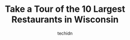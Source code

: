 ---
layout: ampstory
image: https://i0.wp.com/paketmu.com/wp-content/uploads/2023/06/nook-0-in-wisconsin-1686367921.jpeg?resize=640,853
author: techidn
featured: false
description: Explore the diverse Restaurant scene in Wisconsin, home to an incredible selection of 10 establishments catering to every taste. Whether youre in search of iconic favorites or undiscovered 
title: Take a Tour of the 10 Largest Restaurants in Wisconsin
cover:
   title: Take a Tour of the 10 Largest Restaurants in Wisconsin
   subtitle: RICKPATE
   background: https://paketmu.com/wp-content/uploads/2023/06/nook-0-in-wisconsin-1686367921.jpeg

pages: 
 - layout: thirds
   top: <h1>#1 Al Johnsons Swedish Restaurant & Butik</h1>
   bottom: "<p>The place known as the restaurant with goats on the roof! Its a very unique attraction. I especially loved the ambiance. It felt very special since the waiters were all </p>"
   background: https://paketmu.com/wp-content/uploads/2023/06/nook-1-in-wisconsin-1686367922.jpeg
   backgroundblur: true
 - layout: thirds
   top: <h1>#2 The Old Fashioned</h1>
   bottom: "<p>Very good! Slightly humid in the restaurant..but the food was delicious! I got the cherry salad ( which I normally dont buy salad ) but it was amazing! The chicken for a</p>"
   background: https://paketmu.com/wp-content/uploads/2023/06/nook-2-in-wisconsin-1686367923.jpeg
   cta:
      link: https://paketmu.com/take-a-tour-of-the-10-largest-restaurants-in-wisconsin/
      text: Take a Tour of the 10 Largest Restaurants in Wisconsin
 - layout: thirds
   top: <h1>#3 SafeHouse</h1>
   bottom: "<p>Safe house was a great visit! Kids loved it. The food was good. Staff was friendly but not the quickest.  Even after going I have no idea what the front door password was</p>"
   background: https://paketmu.com/wp-content/uploads/2023/06/nook-3-in-wisconsin-1686367924.jpeg
   cta:
      link: https://paketmu.com/take-a-tour-of-the-10-largest-restaurants-in-wisconsin/
      text: Take a Tour of the 10 Largest Restaurants in Wisconsin
 - layout: thirds
   top: <h1>#4 ParkSide 23</h1>
   bottom: "<p>2300 Pilgrim Square Dr, Brookfield, WI 53005, United States</p>"
   background: https://images.unsplash.com/photo-1609083590460-7b8cc0ca65f8?ixlib=rb-4.0.3&ixid=MnwxMjA3fDB8MHxwaG90by1wYWdlfHx8fGVufDB8fHx8&auto=format&fit=crop&w=640&h=853&q=80
   cta:
      link: https://paketmu.com/take-a-tour-of-the-10-largest-restaurants-in-wisconsin/
      text: Take a Tour of the 10 Largest Restaurants in Wisconsin
 - layout: thirds
   top: <h1>#5 The Red Ox Seafood and Steakhouse</h1>
   bottom: "<p>2318 S Oneida St, Appleton, WI 54915, United States</p>"
   background: https://images.unsplash.com/photo-1604871000636-074fa5117945?ixlib=rb-4.0.3&ixid=MnwxMjA3fDB8MHxwaG90by1wYWdlfHx8fGVufDB8fHx8&auto=format&fit=crop&w=640&h=853&q=80
   cta:
      link: https://paketmu.com/take-a-tour-of-the-10-largest-restaurants-in-wisconsin/
      text: Take a Tour of the 10 Largest Restaurants in Wisconsin
 - layout: thirds
   top: <h1>#6 Brat House Grill</h1>
   bottom: "<p>49 Wisconsin Dells Pkwy S, Wisconsin Dells, WI 53965, United States</p>"
   background: https://images.unsplash.com/photo-1632260260864-caf7fde5ec36?ixlib=rb-4.0.3&ixid=MnwxMjA3fDB8MHxwaG90by1wYWdlfHx8fGVufDB8fHx8&auto=format&fit=crop&w=640&h=853&q=80
   cta:
      link: https://paketmu.com/take-a-tour-of-the-10-largest-restaurants-in-wisconsin/
      text: Take a Tour of the 10 Largest Restaurants in Wisconsin
 - layout: thirds
   top: <h1>#7 Dorf Haus Supper Club</h1>
   bottom: "<p>8931 County Hwy Y, Sauk City, WI 53583, United States</p>"
   background: https://images.unsplash.com/photo-1541356665065-22676f35dd40?ixlib=rb-4.0.3&ixid=MnwxMjA3fDB8MHxwaG90by1wYWdlfHx8fGVufDB8fHx8&auto=format&fit=crop&w=640&h=853&q=80
   cta:
      link: https://paketmu.com/take-a-tour-of-the-10-largest-restaurants-in-wisconsin/
      text: Take a Tour of the 10 Largest Restaurants in Wisconsin
 - layout: thirds
   middle: Continue reading...
   background: https://images.unsplash.com/photo-1527066579998-dbbae57f45ce?ixlib=rb-4.0.3&ixid=MnwxMjA3fDB8MHxwaG90by1wYWdlfHx8fGVufDB8fHx8&auto=format&fit=crop&w=640&h=853&q=80
   cta:
      link: https://paketmu.com/take-a-tour-of-the-10-largest-restaurants-in-wisconsin/
      text: Take a Tour of the 10 Largest Restaurants in Wisconsin
      
---